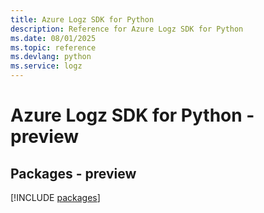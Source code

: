 ```yaml
---
title: Azure Logz SDK for Python
description: Reference for Azure Logz SDK for Python
ms.date: 08/01/2025
ms.topic: reference
ms.devlang: python
ms.service: logz
---
```

# Azure Logz SDK for Python - preview
## Packages - preview
[!INCLUDE [packages](logz-index.md)]